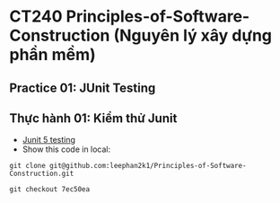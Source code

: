 # CT240 Principles-of-Software-Construction (Nguyên lý xây dựng phần mềm)

## Practice 01: JUnit Testing
## Thực hành 01: Kiểm thử Junit
* [Junit 5 testing](https://github.com/leephan2k1/Principles-of-Software-Construction/tree/main/learn-junit)
* Show this code in local:
```
git clone git@github.com:leephan2k1/Principles-of-Software-Construction.git
```
```
git checkout 7ec50ea
```